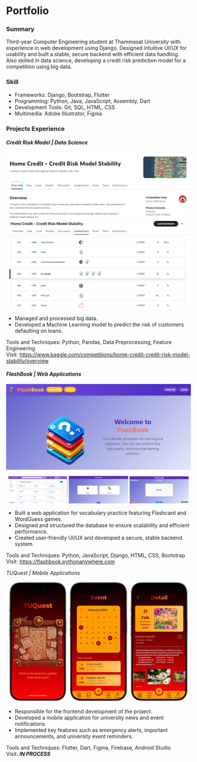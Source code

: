 # __Portfolio__

### __Summary__
Third-year Computer Engineering student at Thammasat University with experience in web development using Django. Designed intuitive UI/UX for usability and built a stable, secure backend with efficient data handling. Also skilled in data science, developing a credit risk prediction model for a competition using big data.

### __Skill__
- Frameworks: Django, Bootstrap, Flutter
- Programming: Python, Java, JavaScript, Assembly, Dart
- Development Tools: Git, SQL, HTML, CSS
- Multimedia: Adobe Illustrator, Figma

### Projects Experience
#### *Credit Risk Model | Data Science*
![image](assets/p9.png)
![image](assets/p10.png)
- Managed and processed big data.
- Developed a Machine Learning model to predict the risk of customers defaulting on loans.

Tools and Techniques: Python, Pandas, Data Preprocessing, Feature Engineering<br>
Visit: https://www.kaggle.com/competitions/home-credit-credit-risk-model-stability/overview

#### *FlashBook | Web Applications*

![image](assets/p1.png)

<p align="center">
  <img src="assets/p2.png" width="32%" />
  <img src="assets/p3.png" width="32%" />
  <img src="assets/p4.png" width="32%" />
</p>

- Built a web application for vocabulary practice featuring Flashcard and WordGuess games.
- Designed and structured the database to ensure scalability and efficient performance.
- Created user-friendly UI/UX and developed a secure, stable backend system.

Tools and Techniques: Python, JavaScript, Django, HTML, CSS, Bootstrap<br>
Visit: https://flashbook.pythonanywhere.com

*TUQuest | Mobile Applications*
<p align="center">
  <img src="assets/p5.png" width="32%" />
  <img src="assets/p8.png" width="32%" />
  <img src="assets/p7.png" width="32%" />
</p>

- Responsible for the frontend development of the project.
- Developed a mobile application for university news and event notifications.
- Implemented key features such as emergency alerts, important announcements, and university event reminders.

Tools and Techniques: Flutter, Dart, Figma, Firebase, Android Studio<br>
Visit: __*IN PROCESS*__